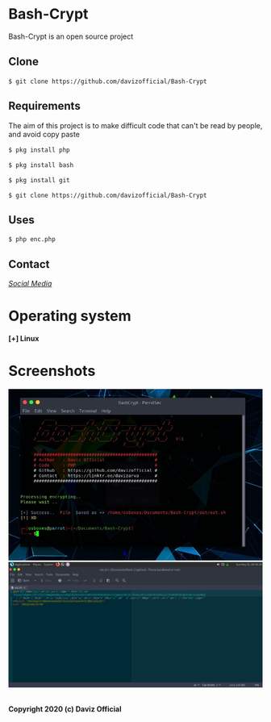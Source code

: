 # Bash-Crypt
Bash-Crypt is an open source project 
## Clone
```
$ git clone https://github.com/davizofficial/Bash-Crypt
```
## Requirements
The aim of this project is to make difficult code that can't be read by people, and avoid copy paste
```
$ pkg install php
```
```
$ pkg install bash
```
```
$ pkg install git 
```
```
$ git clone https://github.com/davizofficial/Bash-Crypt
```
## Uses
```
$ php enc.php
```

## Contact
*[Social Media](https://linktr.ee/davizarva)*

# Operating system
<b> [+] Linux
# Screenshots
<img src="bin/img/script.jpg">
<img src="bin/img/code.png">

<br>Copyright 2020 (c) Daviz Official
